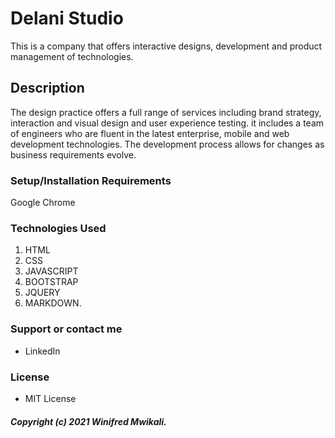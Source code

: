 # Delani Studio
This is a company that offers interactive designs, development and product management of technologies.

## Description
The design practice offers a full range of services including brand strategy, interaction and visual design and user experience testing. it includes a team of engineers who are fluent in the latest enterprise, mobile and web development technologies. The development process allows for changes as business requirements evolve.

### Setup/Installation Requirements
Google Chrome

### Technologies Used
1. HTML 
2. CSS 
3. JAVASCRIPT 
4. BOOTSTRAP
5. JQUERY 
6. MARKDOWN.

### Support or contact me
* LinkedIn

### License
* MIT License

##### Copyright (c) 2021 Winifred Mwikali.
